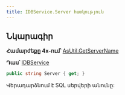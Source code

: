 ```yaml
---
title: IDBService.Server հատկություն
---
```


## Նկարագիր

**Համարժեքը 4x-ում՝** [AsUtil.GetServerName](https://armsoft.github.io/as4x-docs/HTM/ProgrGuide/Functions/Functions/GetServerName.html)

**Դաս՝** [IDBService](../IDBService.md)

```c#
public string Server { get; }
```

Վերադարձնում է SQL սերվերի անունը:
